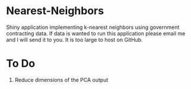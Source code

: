 # Nearest-Neighbors

Shiny application implementing k-nearest neighbors using government contracting data. If data is wanted to run this application please email me and I will send it to you. It is too large to host on GitHub. 

# To Do

1. Reduce dimensions of the PCA output
